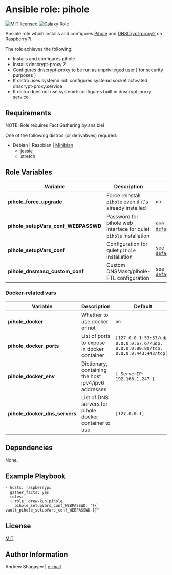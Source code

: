 Ansible role: pihole
=========

[![MIT licensed][mit-badge]][mit-link]
[![Galaxy Role][role-badge]][galaxy-link]

Ansible role which installs and configures [Pihole][pihole-link] and [DNSCrypt-proxy2][dnscrypt-proxy2-link] on RaspberryPi.

The role achieves the following:
 - Installs and configures pihole
 - Installs dnscrypt-proxy 2
 - Configures dnscrypt-proxy to be run as unprivileged user [ for security purposes ]
 - If distro uses systemd init: configures systemd socket activated dnscrypt-proxy.service
 - If distro does not use systemd: configures built in dnscrypt-proxy service

Requirements
------------

NOTE: Role requires Fact Gathering by ansible!

One of the following distros (or derivatives) required:
 - Debian | Raspbian | [Minibian][minibian-link]
    - jessie
    - stretch

Role Variables
--------------

| Variable | Description | Default |
|----------|-------------|---------|
| **pihole_force_upgrade** | Force reinstall `pihole` even if it's already installed |`no` |
| **pihole_setupVars_conf_WEBPASSWD** | Password for pihole web interface for quiet `pihole` installation | see [`defaults/main.yml`](defaults/main.yml) |
| **pihole_setupVars_conf** | Configuration for quiet `pihole` installation | see [`defaults/main.yml`](defaults/main.yml) |
| **pihole_dnsmasq_custom_conf** | Custom DNSMasq/pihole-FTL configuration | see [`defaults/main.yml`](defaults/main.yml) |

### Docker-related vars

| Variable | Description | Default |
|----------|-------------|---------|
| **pihole_docker** | Whether to use docker or not | `no` |
| **pihole_docker_ports** | List of ports to expose in docker container | `[127.0.0.1:53:53/udp, 0.0.0.0:67:67/udp, 0.0.0.0:80:80/tcp, 0.0.0.0:443:443/tcp]` |
| **pihole_docker_env** | Dictionary, containing the host ipv4/ipv6 addresses | `{ ServerIP: 192.168.1.247 }` |
| **pihole_docker_dns_servers** | List of DNS servers for pihole docker container to use | `[127.0.0.1]` |


Dependencies
------------

None.

Example Playbook
----------------

    - hosts: raspberrypi
      gather_facts: yes
      roles:
      - role: drew-kun.pihole
        pihole_setupVars_conf_WEBPASSWD: "{{ vault_pihole_setupVars_conf_WEBPASSWD }}"

License
-------

[MIT][mit-link]

Author Information
------------------

Andrew Shagayev | [e-mail](mailto:drewshg@gmail.com)

[role-badge]: https://img.shields.io/badge/role-drew--kun.pihole-green.svg
[galaxy-link]: https://galaxy.ansible.com/drew-kun/pihole/
[mit-badge]: https://img.shields.io/badge/license-MIT-blue.svg
[mit-link]: https://raw.githubusercontent.com/drew-kun/ansible-pihole/master/LICENSE
[minibian-link]: https://minibianpi.wordpress.com/
[pihole-link]: https://pi-hole.net/
[dnscrypt-proxy2-link]: https://github.com/jedisct1/dnscrypt-proxy
[dnscrypt-galaxy-link]: https://galaxy.ansible.com/drew-kun/dnscrypt/
